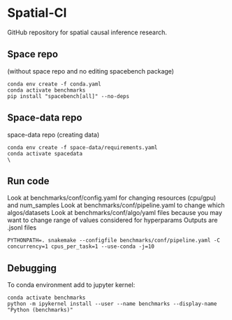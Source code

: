 # Spatial-CI
GitHub repository for spatial causal inference research. 


## Space repo
(without space repo and no editing spacebench package)
```
conda env create -f conda.yaml
conda activate benchmarks
pip install "spacebench[all]" --no-deps

```


## Space-data repo
space-data repo (creating data)
```
conda env create -f space-data/requirements.yaml
conda activate spacedata
\
```

## Run code

Look at benchmarks/conf/config.yaml for changing resources (cpu/gpu) and num_samples
Look at benchmarks/conf/pipeline.yaml to change which algos/datasets
Look at benchmarks/conf/algo/yaml files because you may want to change range of values considered for hyperparams
Outputs are .jsonl files
```
PYTHONPATH=. snakemake --configfile benchmarks/conf/pipeline.yaml -C concurrency=1 cpus_per_task=1 --use-conda -j=10
```

## Debugging

To conda environment add to jupyter kernel:
```
conda activate benchmarks
python -m ipykernel install --user --name benchmarks --display-name "Python (benchmarks)"
```

